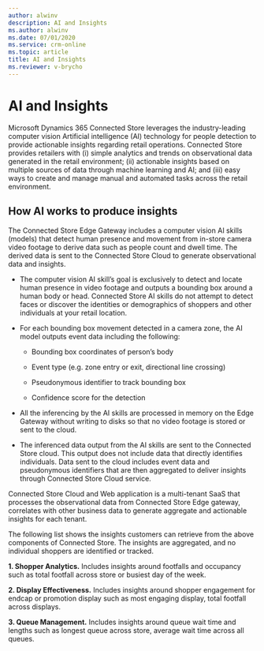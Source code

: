 ```yaml
---
author: alwinv
description: AI and Insights
ms.author: alwinv
ms.date: 07/01/2020
ms.service: crm-online
ms.topic: article
title: AI and Insights
ms.reviewer: v-brycho
---
```


# AI and Insights

Microsoft Dynamics 365 Connected Store leverages the industry-leading computer vision Artificial intelligence (AI) technology for people detection to provide actionable insights regarding retail operations.  Connected Store provides retailers with (i) simple analytics and trends on observational data generated in the retail environment; (ii) actionable insights based on multiple sources of data through machine learning and AI; and (iii) easy ways to create and manage manual and automated tasks across the retail environment.   

## How AI works to produce insights

The Connected Store Edge  Gateway includes a computer vision AI skills (models) that detect human presence and movement from in-store camera video footage to derive data such as people count and dwell time. The derived data is sent to the Connected Store Cloud to generate observational data and insights. 

- The computer vision AI skill’s goal is exclusively to detect and locate human presence in video footage and outputs a bounding box around a human body or head. Connected Store AI skills do not attempt to detect faces or discover the identities or demographics of shoppers and other individuals at your retail location. 

- For each bounding box movement detected in a camera zone, the AI model outputs event data including the following:

   - Bounding box coordinates of person’s body
   
   - Event type (e.g. zone entry or exit, directional line crossing) 
   
   - Pseudonymous identifier to track bounding box 
   
   - Confidence score for the detection

- All the inferencing by the AI skills are processed in memory on the Edge Gateway without writing to disks so that no video footage is stored or sent to the cloud.

- The inferenced data output from the AI skills are sent to the Connected Store cloud. This output does not include data that directly identifies individuals. Data sent to the cloud includes event data and pseudonymous identifiers that are then aggregated to deliver insights through Connected Store Cloud service.

Connected Store Cloud and Web application is a multi-tenant SaaS that processes the observational data from Connected Store Edge  gateway, correlates with other business data to generate aggregate and actionable insights for each tenant. 

The following list shows the insights customers can retrieve from the above components of Connected Store. The insights are aggregated, and no individual shoppers are identified or tracked.

**1.	Shopper Analytics.** Includes insights around footfalls and occupancy such as total footfall across store or busiest day of the week. 

**2.	Display Effectiveness.** Includes insights around shopper engagement for endcap or promotion display such as most engaging display, total footfall across displays. 

**3.	Queue Management.**  Includes insights around queue wait time and lengths such as longest queue across store, average wait time across all queues. 


